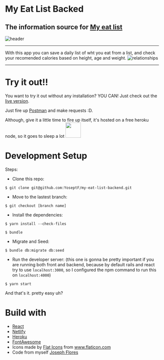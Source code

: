 # My Eat List Backed

## The information source for [My eat list](https://github.com/YoseptF/my-eat-list-frontend)

![header](https://i.imgur.com/ZON2pOE.png)

---

With this app you can save a daily list of wht you eat from a list, and check your recomended calories based on height, age and weight.
![relationships](https://i.imgur.com/UWwEHi9.png)

---

# Try it out!!

You want to try it out without any installation? YOU CAN! Just check out the [live version](https://my-eat-list.netlify.app/).

Just fire up [Postman](https://www.postman.com/) and make requests :D.

Although, give it a little time to fire up itself, it's hosted on a free heroku node, so it goes to sleep a lot <img src="https://i.imgur.com/3CUJMpz.png" width="50px">

# Development Setup

Steps: 
- Clone this repo:
```
$ git clone git@github.com:YoseptF/my-eat-list-backend.git
```
- Move to the lastest branch:
```
$ git checkout [branch name]
```
- Install the dependencies:
```
$ yarn install --check-files
```
```
$ bundle
```
- Migrate and Seed:
```
$ bundle db:migrate db:seed
```
- Run the developer server: (this one is gonna be pretty important if you are running both front and backend, because by default rails and react try to use `localhost:3000`, so I configured the npm command to run this on `localhost:4000`)
```
$ yarn start
```

And that's it. pretty easy uh?

# Build with
- [React](https://reactjs.org/)
- [Netlify](https://app.netlify.com)
- [Heroku](https://dashboard.heroku.com/apps)
- [FontAwesome](https://fontawesome.com/)
- Icons made by <a href="https://www.flaticon.com/authors/flat-icons" title="Flat Icons">Flat Icons</a> from <a href="https://www.flaticon.com/" title="Flaticon"> www.flaticon.com</a>
- Code from myself [Joseph Flores](https://github.com/YoseptF?tab=repositories)
